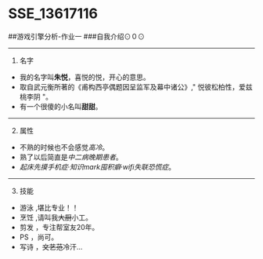 # SSE_13617116
##游戏引擎分析-作业一
###自我介绍⊙０⊙
***
1. 名字
  - 我的名字叫**朱悦**，喜悦的悦，开心的意思。
  - 取自武元衡所著的《甫构西亭偶题因呈监军及幕中诸公》," 悦彼松柏性，爱兹桃李阴 "。
  - 有一个很傻的小名叫**甜甜**。
***
2. 属性
  - 不熟的时候也不会感觉*高冷*。
  - 熟了以后简直是*中二病晚期患者*。
  - *起床先摸手机症*·*知识mark囤积癖*·*wifi失联恐慌症*。
***
3. 技能
  + 游泳 ,堪比专业！！   
  + 烹饪 ,请叫我~~大厨~~小工。
  + 剪发 ，专注帮室友20年。
  + PS  ，尚可。
  + 写诗 ，~~文艺范~~冷汗... 
